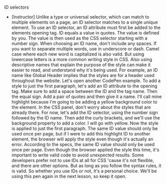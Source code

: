 ID selectors
- [Instructor] Unlike a type or universal selector, which can match to multiple elements on a page, an ID selector matches to a single unique element. To use an ID selector, an ID attribute must first be added to the elements opening tag. ID equals a value in quotes. The value is defined by you. The value is then used as the CSS selector starting with a number sign. When choosing an ID name, don't include any spaces. If you want to separate multiple words, use in underscore or dash. Camel case where each new word is capitalized is also valid. But using lowercase letters is a more common writing style in CSS. Also using descriptive names that explain the purpose of the style can make it easier to read, and understand why it's being used. For example, an ID name like Global Header implies that the styles are for a header used throughout the website. Let's open another CodePen example. To add a style to just the first paragraph, let's add an ID attribute to the opening tag. Make sure to add a space between the ID and the tag name. Then the equal sign. Add a pair of quotes and then give it a name. I'll call mine highlight because I'm going to be adding a yellow background color to the element. In the CSS panel, don't worry about the styles that are already there. For now, let's add the ID selector, using the number sign followed by the ID name. Then add the curly brackets, and we'll use the background property to add a color. I will go with yellow. Now the style is applied to just the first paragraph. The same ID value should only be used once per page, but if I were to add this highlight ID to another element, the browser will apply the style even though it's actually an error. According to the specs, the same ID value should only be used once per page. Even though the browser applied the style this time, it's important to write valid code to avoid unexpected results. Some developers prefer not to use IDs at all for CSS 'cause it's not flexible, and there are other options. But as long as you follow the syntax rules, it is valid. So whether you use IDs or not, it's a personal choice. We'll be using this pen again in the next lesson, so keep it open.